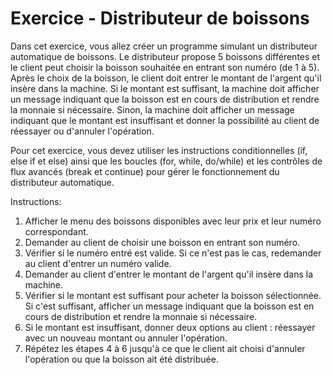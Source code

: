 # Exercice - Distributeur de boissons

Dans cet exercice, vous allez créer un programme simulant un distributeur automatique de boissons. Le distributeur propose 5 boissons différentes et le client peut choisir la boisson souhaitée en entrant son numéro (de 1 à 5). Après le choix de la boisson, le client doit entrer le montant de l'argent qu'il insère dans la machine. Si le montant est suffisant, la machine doit afficher un message indiquant que la boisson est en cours de distribution et rendre la monnaie si nécessaire. Sinon, la machine doit afficher un message indiquant que le montant est insuffisant et donner la possibilité au client de réessayer ou d'annuler l'opération.

Pour cet exercice, vous devez utiliser les instructions conditionnelles (if, else if et else) ainsi que les boucles (for, while, do/while) et les contrôles de flux avancés (break et continue) pour gérer le fonctionnement du distributeur automatique.

Instructions:

1. Afficher le menu des boissons disponibles avec leur prix et leur numéro correspondant.
2. Demander au client de choisir une boisson en entrant son numéro.
3. Vérifier si le numéro entré est valide. Si ce n'est pas le cas, redemander au client d'entrer un numéro valide.
4. Demander au client d'entrer le montant de l'argent qu'il insère dans la machine.
5. Vérifier si le montant est suffisant pour acheter la boisson sélectionnée. Si c'est suffisant, afficher un message indiquant que la boisson est en cours de distribution et rendre la monnaie si nécessaire.
6. Si le montant est insuffisant, donner deux options au client : réessayer avec un nouveau montant ou annuler l'opération.
7. Répétez les étapes 4 à 6 jusqu'à ce que le client ait choisi d'annuler l'opération ou que la boisson ait été distribuée.